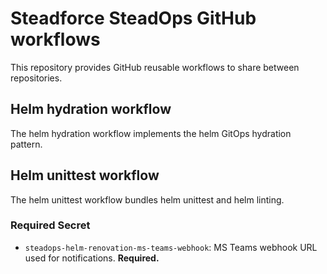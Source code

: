 # Steadforce SteadOps GitHub workflows
This repository provides GitHub reusable workflows to share between repositories.

## Helm hydration workflow
The helm hydration workflow implements the helm GitOps hydration pattern.

## Helm unittest workflow
The helm unittest workflow bundles helm unittest and helm linting.

### Required Secret
- `steadops-helm-renovation-ms-teams-webhook`: MS Teams webhook URL used for notifications. **Required.**
